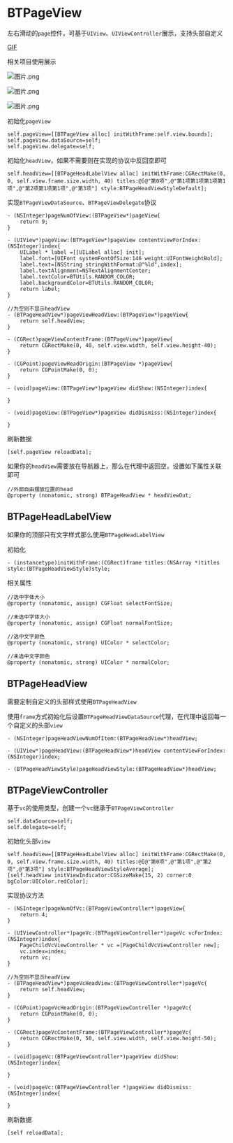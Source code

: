# BTPageView

左右滑动的```page```控件，可基于```UIView```、```UIViewController```展示，支持头部自定义

[GIF](https://upload-images.jianshu.io/upload_images/1243802-f7acb17be4624935.gif)

相关项目使用展示

![图片.png](https://upload-images.jianshu.io/upload_images/1243802-c22ac7c168c4cbf8.png?imageMogr2/auto-orient/strip%7CimageView2/2/w/1240)

![图片.png](https://upload-images.jianshu.io/upload_images/1243802-26b152d23a761dbf.png?imageMogr2/auto-orient/strip%7CimageView2/2/w/1240)

![图片.png](https://upload-images.jianshu.io/upload_images/1243802-9133ffa523633361.png?imageMogr2/auto-orient/strip%7CimageView2/2/w/1240)

初始化```pageView```

```
self.pageView=[[BTPageView alloc] initWithFrame:self.view.bounds];
self.pageView.dataSource=self;
self.pageView.delegate=self;
```

初始化```headView```，如果不需要则在实现的协议中反回空即可

```
self.headView=[[BTPageHeadLabelView alloc] initWithFrame:CGRectMake(0, 0, self.view.frame.size.width, 40) titles:@[@"第0项",@"第1项第1项第1项第1项",@"第2项第1项第1项",@"第3项"] style:BTPageHeadViewStyleDefault];
```

实现```BTPageViewDataSource```、```BTPageViewDelegate```协议

```
- (NSInteger)pageNumOfView:(BTPageView*)pageView{
    return 9;
}

- (UIView*)pageView:(BTPageView*)pageView contentViewForIndex:(NSInteger)index{
    UILabel * label =[[UILabel alloc] init];
    label.font=[UIFont systemFontOfSize:146 weight:UIFontWeightBold];
    label.text=[NSString stringWithFormat:@"%ld",index];
    label.textAlignment=NSTextAlignmentCenter;
    label.textColor=BTUtils.RANDOM_COLOR;
    label.backgroundColor=BTUtils.RANDOM_COLOR;
    return label;
}

//为空则不显示headView
- (BTPageHeadView*)pageViewHeadView:(BTPageView*)pageView{
    return self.headView;
}

- (CGRect)pageViewContentFrame:(BTPageView*)pageView{
    return CGRectMake(0, 40, self.view.width, self.view.height-40);
}

- (CGPoint)pageViewHeadOrigin:(BTPageView *)pageView{
    return CGPointMake(0, 0);
}

- (void)pageView:(BTPageView*)pageView didShow:(NSInteger)index{
    
}

- (void)pageView:(BTPageView*)pageView didDismiss:(NSInteger)index{
    
}

```

刷新数据

```
[self.pageView reloadData];
```

如果你的```headView```需要放在导航器上，那么在代理中返回空，设置如下属性关联即可

```
//外部自由摆放位置的head
@property (nonatomic, strong) BTPageHeadView * headViewOut;
```

## BTPageHeadLabelView

如果你的顶部只有文字样式那么使用```BTPageHeadLabelView```

初始化

```
- (instancetype)initWithFrame:(CGRect)frame titles:(NSArray *)titles style:(BTPageHeadViewStyle)style;
```

相关属性

```
//选中字体大小
@property (nonatomic, assign) CGFloat selectFontSize;

//未选中字体大小
@property (nonatomic, assign) CGFloat normalFontSize;

//选中文字颜色
@property (nonatomic, strong) UIColor * selectColor;

//未选中文字颜色
@property (nonatomic, strong) UIColor * normalColor;

```


## BTPageHeadView

需要定制自定义的头部样式使用```BTPageHeadView```

使用```frame```方式初始化后设置```BTPageHeadViewDataSource```代理，在代理中返回每一个自定义的头部```view```

```
- (NSInteger)pageHeadViewNumOfItem:(BTPageHeadView*)headView;

- (UIView*)pageHeadView:(BTPageHeadView*)headView contentViewForIndex:(NSInteger)index;

- (BTPageHeadViewStyle)pageHeadViewStyle:(BTPageHeadView*)headView;
```


## BTPageViewController

基于```vc```的使用类型，创建一个```vc```继承于```BTPageViewController```

```
self.dataSource=self;
self.delegate=self;
```

初始化头部```view```

```
self.headView=[[BTPageHeadLabelView alloc] initWithFrame:CGRectMake(0, 0, self.view.frame.size.width, 40) titles:@[@"第0项",@"第1项",@"第2项",@"第3项"] style:BTPageHeadViewStyleAverage];
[self.headView initViewIndicator:CGSizeMake(15, 2) corner:0 bgColor:UIColor.redColor];
```

实现协议方法

```
- (NSInteger)pageNumOfVc:(BTPageViewController*)pageView{
    return 4;
}

- (UIViewController*)pageVc:(BTPageViewController*)pageVc vcForIndex:(NSInteger)index{
    PageChildVcViewController * vc =[PageChildVcViewController new];
    vc.index=index;
    return vc;
}

//为空则不显示headView
- (BTPageHeadView*)pageVcHeadView:(BTPageViewController*)pageVc{
    return self.headView;
}

- (CGPoint)pageVcHeadOrigin:(BTPageViewController *)pageVc{
    return CGPointMake(0, 0);
}

- (CGRect)pageVcContentFrame:(BTPageViewController*)pageVc{
    return CGRectMake(0, 50, self.view.width, self.view.height-50);
}

- (void)pageVc:(BTPageViewController*)pageView didShow:(NSInteger)index{
    
}

- (void)pageVc:(BTPageViewController *)pageView didDismiss:(NSInteger)index{
    
}

```

刷新数据

```
[self reloadData];
```
